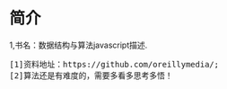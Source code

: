<h1>简介</h1>
<p>
1,书名：数据结构与算法javascript描述.
<pre>
[1]资料地址：https://github.com/oreillymedia/;
[2]算法还是有难度的，需要多看多思考多悟！
</pre>
</p>
